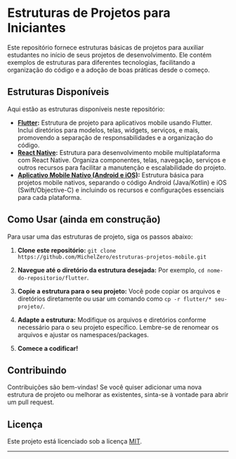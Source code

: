 # Estruturas de Projetos para Iniciantes

Este repositório fornece estruturas básicas de projetos para auxiliar estudantes no início de seus projetos de desenvolvimento.  Ele contém exemplos de estruturas para diferentes tecnologias, facilitando a organização do código e a adoção de boas práticas desde o começo.

## Estruturas Disponíveis

Aqui estão as estruturas disponíveis neste repositório:

* **[Flutter](estrutura-flutter.md):** Estrutura de projeto para aplicativos mobile usando Flutter.  Inclui diretórios para modelos, telas, widgets, serviços, e mais, promovendo a separação de responsabilidades e a organização do código.
* **[React Native](estrutura-react-native.md):** Estrutura para desenvolvimento mobile multiplataforma com React Native. Organiza componentes, telas, navegação, serviços e outros recursos para facilitar a manutenção e escalabilidade do projeto.
* **[Aplicativo Mobile Nativo (Android e iOS)](/estrutura-aplicativo-mobile-nativo.md):**  Estrutura básica para projetos mobile nativos, separando o código Android (Java/Kotlin) e iOS (Swift/Objective-C) e incluindo os recursos e configurações essenciais para cada plataforma.


## Como Usar (ainda em construção)
Para usar uma das estruturas de projeto, siga os passos abaixo:

1. **Clone este repositório:** `git clone https://github.com/MichelZero/estruturas-projetos-mobile.git`

2. **Navegue até o diretório da estrutura desejada:**  Por exemplo, `cd nome-do-repositorio/flutter`.

3. **Copie a estrutura para o seu projeto:** Você pode copiar os arquivos e diretórios diretamente ou usar um comando como `cp -r flutter/* seu-projeto/`.

4. **Adapte a estrutura:**  Modifique os arquivos e diretórios conforme necessário para o seu projeto específico.  Lembre-se de renomear os arquivos e ajustar os namespaces/packages.

5. **Comece a codificar!**


## Contribuindo

Contribuições são bem-vindas! Se você quiser adicionar uma nova estrutura de projeto ou melhorar as existentes, sinta-se à vontade para abrir um pull request.

## Licença

Este projeto está licenciado sob a licença [MIT](LICENSE).


---

